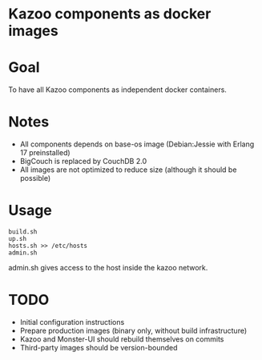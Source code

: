 Kazoo components as docker images
=================================

Goal
====

To have all Kazoo components as independent docker containers.

Notes
=====

* All components depends on base-os image (Debian:Jessie with Erlang 17 preinstalled)
* BigCouch is replaced by CouchDB 2.0
* All images are not optimized to reduce size (although it should be possible)

Usage
=====

```
build.sh
up.sh
hosts.sh >> /etc/hosts
admin.sh
```

admin.sh gives access to the host inside the kazoo network.

TODO
====

* Initial configuration instructions
* Prepare production images (binary only, without build infrastructure)
* Kazoo and Monster-UI should rebuild themselves on commits
* Third-party images should be version-bounded
